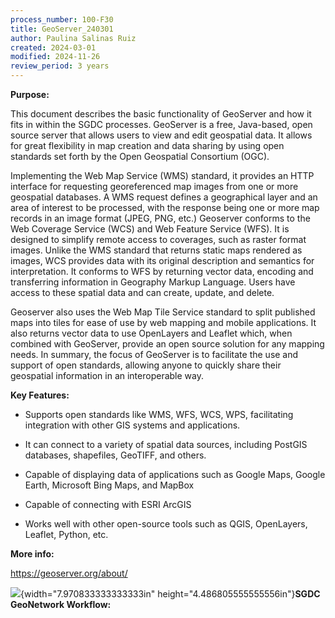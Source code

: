 ```yaml
---
process_number: 100-F30
title: GeoServer_240301
author: Paulina Salinas Ruiz
created: 2024-03-01
modified: 2024-11-26
review_period: 3 years
---
```


**Purpose:**



This document describes the basic functionality of GeoServer and how it fits in within the SGDC processes. GeoServer is a free, Java-based, open source server that allows users to view and edit geospatial data. It allows for great flexibility in map creation and data sharing by using open standards set forth by the Open Geospatial Consortium (OGC).



Implementing the Web Map Service (WMS) standard, it provides an HTTP interface for requesting georeferenced map images from one or more geospatial databases. A WMS request defines a geographical layer and an area of interest to be processed, with the response being one or more map records in an image format (JPEG, PNG, etc.) Geoserver conforms to the Web Coverage Service (WCS) and Web Feature Service (WFS). It is designed to simplify remote access to coverages, such as raster format images. Unlike the WMS standard that returns static maps rendered as images, WCS provides data with its original description and semantics for interpretation. It conforms to WFS by returning vector data, encoding and transferring information in Geography Markup Language. Users have access to these spatial data and can create, update, and delete.



Geoserver also uses the Web Map Tile Service standard to split published maps into tiles for ease of use by web mapping and mobile applications. It also returns vector data to use OpenLayers and Leaflet which, when combined with GeoServer, provide an open source solution for any mapping needs. In summary, the focus of GeoServer is to facilitate the use and support of open standards, allowing anyone to quickly share their geospatial information in an interoperable way.



**Key Features:**



- Supports open standards like WMS, WFS, WCS, WPS, facilitating integration with other GIS systems and applications.



- It can connect to a variety of spatial data sources, including PostGIS databases, shapefiles, GeoTIFF, and others.



- Capable of displaying data of applications such as Google Maps, Google Earth, Microsoft Bing Maps, and MapBox



- Capable of connecting with ESRI ArcGIS



- Works well with other open-source tools such as QGIS, OpenLayers, Leaflet, Python, etc.



**More info:**



<https://geoserver.org/about/>



![](media/image1.jpeg){width="7.970833333333333in" height="4.486805555555556in"}**SGDC GeoNetwork Workflow:**

